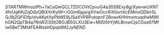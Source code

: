 $START$MWmozIPh+7aCaQwQCL7ZDCOVtCpvuG4a35S8Exy8g/XyevwUXNT4foUgKKjZqDdzQBiXXrKylW+/GGm6jga/gXVwOcc6lX0urtXcEMmxDDbir5LQJ9j2QFIDfp/elvAKptXpPbWE9jJSaXVPBPutopnF2BnaxKHHmxmuqdlwM96hGN2QpTB4a7RnWZi3StOBOJB5GLXU3Ew+M0D5hYjWLBrowCjsCGsa97Mfiw5BeT3Mt4FEARlsbhDpqIdM2JyN$END$